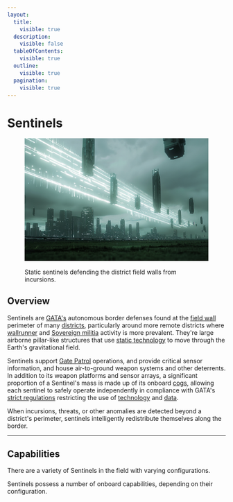 ```yaml
---
layout:
  title:
    visible: true
  description:
    visible: false
  tableOfContents:
    visible: true
  outline:
    visible: true
  pagination:
    visible: true
---
```


# Sentinels

<figure><img src="../../../.gitbook/assets/sentinels.png" alt=""><figcaption><p>Static sentinels defending the district field walls from incursions.</p></figcaption></figure>

## Overview

Sentinels are [GATA's](../the-basics.md) autonomous border defenses found at the [field wall](field-walls.md) perimeter of many [districts](../politics/districts.md), particularly around more remote districts where [wallrunner](../criminal-element/wallrunners.md) and [Sovereign militia](../../free-territories/military-defense/sovereign-militias.md) activity is more prevalent. They're large airborne pillar-like structures that use [static technology](../../science-and-tech/statics.md) to move through the Earth's gravitational field.

Sentinels support [Gate Patrol](../law-and-order/gate-patrol.md) operations, and provide critical sensor information, and house air-to-ground weapon systems and other deterrents. In addition to its weapon platforms and sensor arrays, a significant proportion of a Sentinel's mass is made up of its onboard [cogs](../../science-and-tech/cogs.md), allowing each sentinel to safely operate independently in compliance with GATA's [strict regulations](../politics/new-dawn-accords.md) restricting the use of [technology](../law-and-order/tech-regulation.md) and [data](../politics/whole-privacy-protection-wpp.md).

When incursions, threats, or other anomalies are detected beyond a district's perimeter, sentinels intelligently redistribute themselves along the border.

***

## Capabilities

There are a variety of Sentinels in the field with varying configurations.

Sentinels possess a number of onboard capabilities, depending on their configuration.
